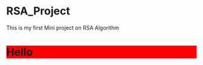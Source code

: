 # RSA_Project
This is my first Mini project on RSA Algorithm

<h1 style="background-color: red">Hello</h1>
